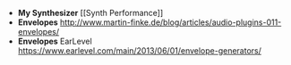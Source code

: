 - **My Synthesizer** [[Synth Performance]]
- **Envelopes** http://www.martin-finke.de/blog/articles/audio-plugins-011-envelopes/
- **Envelopes** EarLevel https://www.earlevel.com/main/2013/06/01/envelope-generators/

